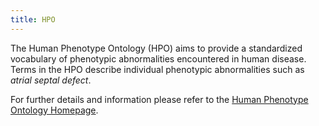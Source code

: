 ```yaml
---
title: HPO
---
```



The Human Phenotype Ontology (HPO) aims to provide a standardized vocabulary of phenotypic abnormalities encountered in human disease. Terms in the HPO describe individual phenotypic abnormalities such as <i>atrial septal defect</i>.

For further details and information please refer to the [Human Phenotype Ontology Homepage](http://www.human-phenotype-ontology.org).


